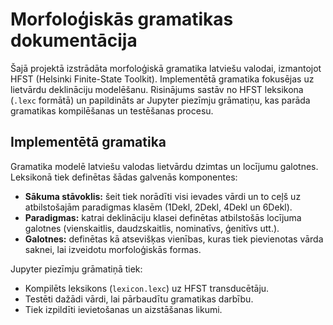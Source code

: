 # Morfoloģiskās gramatikas dokumentācija

Šajā projektā izstrādāta morfoloģiskā gramatika latviešu valodai, izmantojot HFST (Helsinki Finite-State Toolkit). Implementētā gramatika fokusējas uz lietvārdu deklināciju modelēšanu. Risinājums sastāv no HFST leksikona (`.lexc` formātā) un papildināts ar Jupyter piezīmju grāmatiņu, kas parāda gramatikas kompilēšanas un testēšanas procesu.

## Implementētā gramatika

Gramatika modelē latviešu valodas lietvārdu dzimtas un locījumu galotnes. Leksikonā tiek definētas šādas galvenās komponentes:

- **Sākuma stāvoklis:** šeit tiek norādīti visi ievades vārdi un to ceļš uz atbilstošajām paradigmas klasēm (1Dekl, 2Dekl, 4Dekl un 6Dekl).
- **Paradigmas:** katrai deklināciju klasei definētas atbilstošās locījuma galotnes (vienskaitlis, daudzskaitlis, nominatīvs, ģenitīvs utt.).
- **Galotnes:** definētas kā atsevišķas vienības, kuras tiek pievienotas vārda saknei, lai izveidotu morfoloģiskās formas.

Jupyter piezīmju grāmatiņā tiek:

- Kompilēts leksikons (`lexicon.lexc`) uz HFST transducētāju.
- Testēti dažādi vārdi, lai pārbaudītu gramatikas darbību.
- Tiek izpildīti ievietošanas un aizstāšanas likumi.
